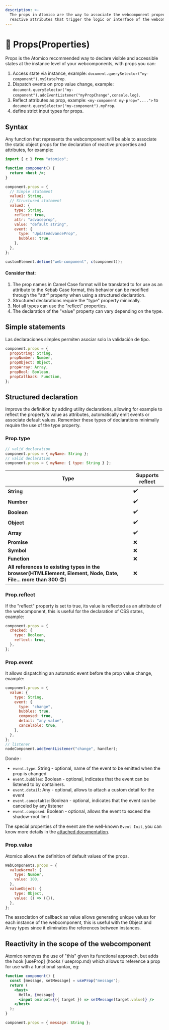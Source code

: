 ```yaml
---
description: >-
  The props in Atomico are the way to associate the webcomponent properties and
  reactive attributes that trigger the logic or interface of the webcomponent.
---
```


# 🧬 Props(Properties)

Props is the Atomico recommended way to declare visible and accessible states at the instance level of your webcomponents, with props you can:

1. Access state via instance, example: `document.querySelector("my-component").myStateProp`.
2. Dispatch events on prop value change, example: `document.querySelector("my-component").addEventListener("myPropChange",console.log)`.
3. Reflect attributes as prop, example: `<my-component my-prop="....">` to `document.querySelector("my-component").myProp`.
4. define strict input types for props.

## Syntax

Any function that represents the webcomponent will be able to associate the static object props for the declaration of reactive properties and attributes, for example:

```jsx
import { c } from "atomico";

function component() {
  return <host />;
}

component.props = {
  // Simple statement
  value1: String,
  // Structured statement
  value2: {
    type: String,
    reflect: true,
    attr: "advaceprop",
    value: "default string",
    event: {
      type: "UpdateAdvanceProp",
      bubbles: true,
    },
  },
};

customElement.define("web-component", c(component));
```

#### Consider that:

1. The prop names in Camel Case format will be translated to for use as an attribute to the Kebab Case format, this behavior can be modified through the "attr" property when using a structured declaration.
2. Structured declarations require the "type" property minimally.
3. Not all types can use the "reflect" properties.
4. The declaration of the "value" property can vary depending on the type.

## Simple statements

Las declaraciones simples permiten asociar solo la validación de tipo.

```javascript
component.props = {
  propString: String,
  propNumber: Number,
  propObject: Object,
  propArray: Array,
  propBool: Boolean,
  propCallback: Function,
};
```

## Structured declaration

Improve the definition by adding utility declarations, allowing for example to reflect the property's value as attributes, automatically emit events or associate default values. Remember these types of declarations minimally require the use of the type property.

### Prop.type

```javascript
// valid declaration
component.props = { myName: String };
// valid declaration
component.props = { myName: { type: String } };
```

| Type                                                                                                            | Supports reflect |
| --------------------------------------------------------------------------------------------------------------- | ---------------- |
| **String**                                                                                                      | ✔️               |
| **Number**                                                                                                      | ✔️               |
| **Boolean**                                                                                                     | ✔️               |
| **Object**                                                                                                      | ✔️               |
| **Array**                                                                                                       | ✔️               |
| **Promise**                                                                                                     | ❌                |
| **Symbol**                                                                                                      | ❌                |
| **Function**                                                                                                    | ❌                |
| **All references to existing types in the browser(HTMLElement, Element, Node, Date, File... more than 300** 😎) | ❌                |

### Prop.reflect

If the "reflect" property is set to true, its value is reflected as an attribute of the webcomponent, this is useful for the declaration of CSS states, example:

```jsx
component.props = {
  checked: {
    type: Boolean,
    reflect: true,
  },
};
```

### Prop.event

It allows dispatching an automatic event before the prop value change, example:

```javascript
component.props = {
  value: {
    type: String,
    event: {
      type: "change",
      bubbles: true,
      composed: true,
      detail: "any value",
      cancelable: true,
    },
  },
};
// listener
nodeComponent.addEventListener("change", handler);
```

Donde :

* `event.type`: String - optional, name of the event to be emitted when the prop is changed
* `event.bubbles`: Boolean - optional, indicates that the event can be listened to by containers.
* `event.detail`: Any - optional, allows to attach a custom detail for the event
* `event.cancelable`: Boolean - optional, indicates that the event can be canceled by any listener
* `event.composed`: Boolean - optional, allows the event to exceed the shadow-root limit

The special properties of the event are the well-known `Event Init`, you can know more details in the [attached documentation](https://developer.mozilla.org/en-US/docs/Web/API/Event/Event).

### Prop.value

Atomico allows the definition of default values of the props.

```javascript
WebComponents.props = {
  valueNormal: {
    type: Number,
    value: 100,
  },
  valueObject: {
    type: Object,
    value: () => ({}),
  },
};
```

The association of callback as value allows generating unique values for each instance of the webcomponent, this is useful with the Object and Array types since it eliminates the references between instances.

## Reactivity in the scope of the webcomponent

Atomico removes the use of "this" given its functional approach, but adds the hook \[useProp] (hooks / useprop.md) which allows to reference a prop for use with a functional syntax, eg:

```jsx
function component() {
  const [message, setMessage] = useProp("message");
  return (
    <host>
      Hello, {message}
      <input oninput={({ target }) => setMessage(target.value)} />
    </host>
  );
}

component.props = { message: String };
```
